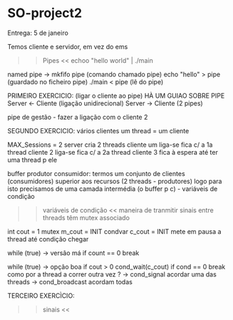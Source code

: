 # SO-project2
Entrega: 5 de janeiro

Temos cliente e servidor, em vez do ems

>> Pipes <<
echoo "hello world" | ./main

named pipe -> mkfifo pipe (comando chamado pipe)
              echo "hello" > pipe (guardado no ficheiro pipe)
              ./main < pipe (lê do pipe)


PRIMEIRO EXERCICIO: (ligar o cliente ao pipe) HÀ UM GUIAO SOBRE PIPE
Server <- Cliente (ligação unidirecional)
Server -> Cliente
(2 pipes)

pipe de gestão - fazer a ligação com o cliente 2


SEGUNDO EXERCICIO: vários clientes
um thread = um cliente

MAX_Sessions = 2
server cria 2 threads
cliente um liga-se fica c/ a 1a thread
cliente 2 liga-se fica c/ a 2a thread
cliente 3 fica à espera até ter uma thread p ele

buffer produtor consumidor: termos um conjunto de clientes (consumidores) superior aos recursos (2 threads - produtores)
logo para isto precisamos de uma camada intermédia (o buffer p c) - variáveis de condição


>> variáveis de condição <<
maneira de tranmitir sinais entre threads
têm mutex associado

int cout = 1
mutex m_cout = INIT
condvar c_cout = INIT
mete em pausa a thread até condição chegar

while (true) -> versão má
  if count == 0
    break

while (true) -> opção boa
  if cout > 0
    cond_wait(c_cout)
  if cond == 0
    break
como por a thread a correr outra vez ? 
-> cond_signal acordar uma das threads 
-> cond_broadcast acordam todas

TERCEIRO EXERCÌCIO:
>> sinais <<
